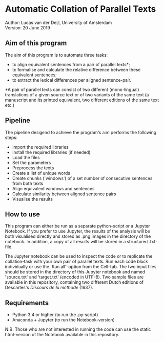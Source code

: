 # Automatic Collation of Parallel Texts

Author: Lucas van der Deijl, University of Amsterdam  
Version: 20 June 2019

## Aim of this program

The aim of this program is to automate three tasks: 
+ to align equivalent sentences from a pair of parallel texts*; 
+ to formalise and calculate the relative difference between these equivalent sentences;
+ to extract the lexical differences per aligned sentence-pair.

*A pair of parallel texts can consist of two different (mono-lingual) translations of a given source text or of two variants of the same text (a manuscript and its printed equivalent, two different editions of the same text etc.)

## Pipeline

The pipeline desigend to achieve the program's aim performs the following steps:
+ Import the required libraries
+ Install the required libraries (if needed)
+ Load the files
+ Set the parameters
+ Preprocess the texts
+ Create a list of unique words
+ Create chunks ('windows') of a set number of consecutive sentences from both texts
+ Align equivalent windows and sentences
+ Calculate similarity between aligned sentence pairs
+ Visualise the results

## How to use

This program can either be run as a separate python-script or a Jupyter Notebook. If you prefer to use Jupyter, the results of the analysis will be both visualised directly and stored as .png images in the directory of the notebook. In addition, a copy of all results will be stored in a structured .txt-file.

The Jupyter notebook can be used to inspect the code or to replicate the collation-task with your own pair of parallel texts. Run each code block individually or use the 'Run all'-option from the Cell-tab. The two input files should be stored in the directory of this Jupyter notebook and named 'source.txt' and 'target.txt' (encoded in UTF-8). Two sample files are available in this repository, containing two different Dutch editions of Descartes's _Discours de la méthode_ (1637).

## Requirements
+ Python 3.4 or higher (to run the .py-script)
+ Anaconda + Jupyter (to run the Notebook-version)

N.B. Those who are not interested in running the code can use the static html-version of the Notebook available in this repository.
